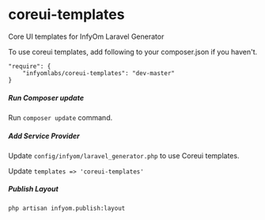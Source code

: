 # coreui-templates
Core UI templates for InfyOm Laravel Generator

To use coreui templates, add following to your composer.json if you haven't.

```
"require": {
    "infyomlabs/coreui-templates": "dev-master"
}
```

##### Run Composer update
Run `composer update` command.

##### Add Service Provider
Update `config/infyom/laravel_generator.php` to use Coreui templates.

Update `templates => 'coreui-templates'`

##### Publish Layout
`php artisan infyom.publish:layout`